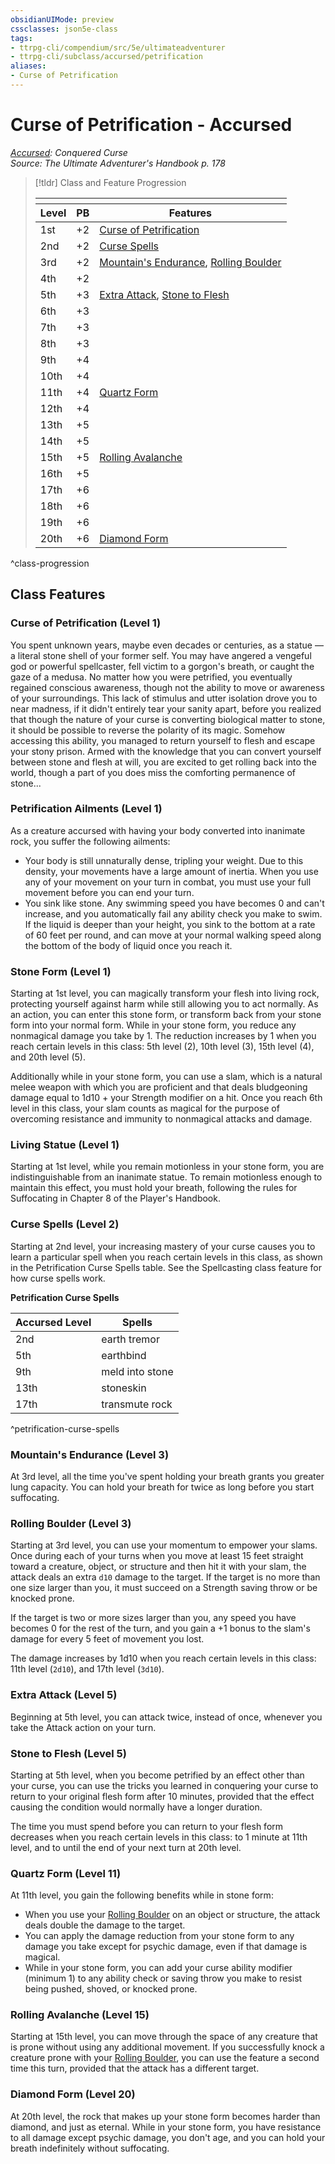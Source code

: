 ```yaml
---
obsidianUIMode: preview
cssclasses: json5e-class
tags:
- ttrpg-cli/compendium/src/5e/ultimateadventurer
- ttrpg-cli/subclass/accursed/petrification
aliases:
- Curse of Petrification
---
```

# Curse of Petrification - Accursed
*[Accursed](Accursed.md): Conquered Curse*  
*Source: The Ultimate Adventurer's Handbook p. 178*  

> [!tldr] Class and Feature Progression
> 
> <table class="class-progression">
> <thead>
> <tr><th colspan='3'></th></tr>
> <tr class="class-progression"><th class"level">Level</th><th class"pb">PB</th><th class"feature">Features</th></tr>
> </thead><tbody>
> <tr class="class-progression"><td class"level">1st</td><td class"pb">+2</td><td class"feature"><a href='#Curse of Petrification (Level 1)' class='internal-link'>Curse of Petrification</a></td></tr>
> <tr class="class-progression"><td class"level">2nd</td><td class"pb">+2</td><td class"feature"><a href='#Curse Spells (Level 2)' class='internal-link'>Curse Spells</a></td></tr>
> <tr class="class-progression"><td class"level">3rd</td><td class"pb">+2</td><td class"feature"><a href='#Mountain's Endurance (Level 3)' class='internal-link'>Mountain's Endurance</a>, <a href='#Rolling Boulder (Level 3)' class='internal-link'>Rolling Boulder</a></td></tr>
> <tr class="class-progression"><td class"level">4th</td><td class"pb">+2</td><td class"feature"></td></tr>
> <tr class="class-progression"><td class"level">5th</td><td class"pb">+3</td><td class"feature"><a href='#Extra Attack (Level 5)' class='internal-link'>Extra Attack</a>, <a href='#Stone to Flesh (Level 5)' class='internal-link'>Stone to Flesh</a></td></tr>
> <tr class="class-progression"><td class"level">6th</td><td class"pb">+3</td><td class"feature"></td></tr>
> <tr class="class-progression"><td class"level">7th</td><td class"pb">+3</td><td class"feature"></td></tr>
> <tr class="class-progression"><td class"level">8th</td><td class"pb">+3</td><td class"feature"></td></tr>
> <tr class="class-progression"><td class"level">9th</td><td class"pb">+4</td><td class"feature"></td></tr>
> <tr class="class-progression"><td class"level">10th</td><td class"pb">+4</td><td class"feature"></td></tr>
> <tr class="class-progression"><td class"level">11th</td><td class"pb">+4</td><td class"feature"><a href='#Quartz Form (Level 11)' class='internal-link'>Quartz Form</a></td></tr>
> <tr class="class-progression"><td class"level">12th</td><td class"pb">+4</td><td class"feature"></td></tr>
> <tr class="class-progression"><td class"level">13th</td><td class"pb">+5</td><td class"feature"></td></tr>
> <tr class="class-progression"><td class"level">14th</td><td class"pb">+5</td><td class"feature"></td></tr>
> <tr class="class-progression"><td class"level">15th</td><td class"pb">+5</td><td class"feature"><a href='#Rolling Avalanche (Level 15)' class='internal-link'>Rolling Avalanche</a></td></tr>
> <tr class="class-progression"><td class"level">16th</td><td class"pb">+5</td><td class"feature"></td></tr>
> <tr class="class-progression"><td class"level">17th</td><td class"pb">+6</td><td class"feature"></td></tr>
> <tr class="class-progression"><td class"level">18th</td><td class"pb">+6</td><td class"feature"></td></tr>
> <tr class="class-progression"><td class"level">19th</td><td class"pb">+6</td><td class"feature"></td></tr>
> <tr class="class-progression"><td class"level">20th</td><td class"pb">+6</td><td class"feature"><a href='#Diamond Form (Level 20)' class='internal-link'>Diamond Form</a></td></tr>
> </tbody></table>

^class-progression


## Class Features

### Curse of Petrification (Level 1)

You spent unknown years, maybe even decades or centuries, as a statue — a literal stone shell of your former self. You may have angered a vengeful god or powerful spellcaster, fell victim to a gorgon's breath, or caught the gaze of a medusa. No matter how you were petrified, you eventually regained conscious awareness, though not the ability to move or awareness of your surroundings. This lack of stimulus and utter isolation drove you to near madness, if it didn't entirely tear your sanity apart, before you realized that though the nature of your curse is converting biological matter to stone, it should be possible to reverse the polarity of its magic. Somehow accessing this ability, you managed to return yourself to flesh and escape your stony prison. Armed with the knowledge that you can convert yourself between stone and flesh at will, you are excited to get rolling back into the world, though a part of you does miss the comforting permanence of stone...

### Petrification Ailments (Level 1)

As a creature accursed with having your body converted into inanimate rock, you suffer the following ailments:

- Your body is still unnaturally dense, tripling your weight. Due to this density, your movements have a large amount of inertia. When you use any of your movement on your turn in combat, you must use your full movement before you can end your turn.  
- You sink like stone. Any swimming speed you have becomes 0 and can't increase, and you automatically fail any ability check you make to swim. If the liquid is deeper than your height, you sink to the bottom at a rate of 60 feet per round, and can move at your normal walking speed along the bottom of the body of liquid once you reach it.  

### Stone Form (Level 1)

Starting at 1st level, you can magically transform your flesh into living rock, protecting yourself against harm while still allowing you to act normally. As an action, you can enter this stone form, or transform back from your stone form into your normal form. While in your stone form, you reduce any nonmagical damage you take by 1. The reduction increases by 1 when you reach certain levels in this class: 5th level (2), 10th level (3), 15th level (4), and 20th level (5).

Additionally while in your stone form, you can use a slam, which is a natural melee weapon with which you are proficient and that deals bludgeoning damage equal to 1d10 + your Strength modifier on a hit. Once you reach 6th level in this class, your slam counts as magical for the purpose of overcoming resistance and immunity to nonmagical attacks and damage.

### Living Statue (Level 1)

Starting at 1st level, while you remain motionless in your stone form, you are indistinguishable from an inanimate statue. To remain motionless enough to maintain this effect, you must hold your breath, following the rules for Suffocating in Chapter 8 of the Player's Handbook.

### Curse Spells (Level 2)

Starting at 2nd level, your increasing mastery of your curse causes you to learn a particular spell when you reach certain levels in this class, as shown in the Petrification Curse Spells table. See the Spellcasting class feature for how curse spells work.

**Petrification Curse Spells**

| Accursed Level | Spells |
|----------------|--------|
| 2nd | earth tremor |
| 5th | earthbind |
| 9th | meld into stone |
| 13th | stoneskin |
| 17th | transmute rock |
^petrification-curse-spells

### Mountain's Endurance (Level 3)

At 3rd level, all the time you've spent holding your breath grants you greater lung capacity. You can hold your breath for twice as long before you start suffocating.

### Rolling Boulder (Level 3)

Starting at 3rd level, you can use your momentum to empower your slams. Once during each of your turns when you move at least 15 feet straight toward a creature, object, or structure and then hit it with your slam, the attack deals an extra `d10` damage to the target. If the target is no more than one size larger than you, it must succeed on a Strength saving throw or be knocked prone.

If the target is two or more sizes larger than you, any speed you have becomes 0 for the rest of the turn, and you gain a +1 bonus to the slam's damage for every 5 feet of movement you lost.

The damage increases by 1d10 when you reach certain levels in this class: 11th level (`2d10`), and 17th level (`3d10`).

### Extra Attack (Level 5)

Beginning at 5th level, you can attack twice, instead of once, whenever you take the Attack action on your turn.

### Stone to Flesh (Level 5)

Starting at 5th level, when you become petrified by an effect other than your curse, you can use the tricks you learned in conquering your curse to return to your original flesh form after 10 minutes, provided that the effect causing the condition would normally have a longer duration.

The time you must spend before you can return to your flesh form decreases when you reach certain levels in this class: to 1 minute at 11th level, and to until the end of your next turn at 20th level.

### Quartz Form (Level 11)

At 11th level, you gain the following benefits while in stone form:

- When you use your [Rolling Boulder](/3-Content/Compendiums/classes/accursed-curse-of-petrification-ultimateadventurer.md#Rolling%20Boulder%20(Level%203)) on an object or structure, the attack deals double the damage to the target.  
- You can apply the damage reduction from your stone form to any damage you take except for psychic damage, even if that damage is magical.  
- While in your stone form, you can add your curse ability modifier (minimum 1) to any ability check or saving throw you make to resist being pushed, shoved, or knocked prone.  

### Rolling Avalanche (Level 15)

Starting at 15th level, you can move through the space of any creature that is prone without using any additional movement. If you successfully knock a creature prone with your [Rolling Boulder](/3-Content/Compendiums/classes/accursed-curse-of-petrification-ultimateadventurer.md#Rolling%20Boulder%20(Level%203)), you can use the feature a second time this turn, provided that the attack has a different target.

### Diamond Form (Level 20)

At 20th level, the rock that makes up your stone form becomes harder than diamond, and just as eternal. While in your stone form, you have resistance to all damage except psychic damage, you don't age, and you can hold your breath indefinitely without suffocating.